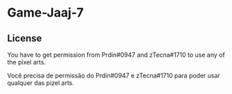 # Game-Jaaj-7

## License
You have to get permission from Prdin#0947 and zTecna#1710 to use any of the pixel arts.

Você precisa de permissão do Prdin#0947 e zTecna#1710 para poder usar qualquer das pizel arts.
